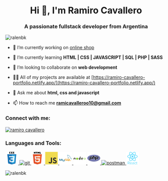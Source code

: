 <h1 align="center">Hi 👋, I'm Ramiro Cavallero</h1>
<h3 align="center">A passionate fullstack developer from Argentina</h3>

<p align="left"> <img src="https://komarev.com/ghpvc/?username=ralenbk&label=Profile%20views&color=0e75b6&style=flat" alt="ralenbk" /> </p>

- 🔭 I’m currently working on [online shop](https://tienda-online-lmd.netlify.app/)

- 🌱 I’m currently learning **HTML | CSS | JAVASCRIPT | SQL | PHP | SASS**

- 👯 I’m looking to collaborate on **web development**

- 👨‍💻 All of my projects are available at [https://ramiro-cavallero-portfolio.netlify.app/](https://ramiro-cavallero-portfolio.netlify.app/)

- 💬 Ask me about **html, css and javascript**

- 📫 How to reach me **ramicavalleroo10@gmail.com**

<h3 align="left">Connect with me:</h3>
<p align="left">
<a href="https://linkedin.com/in/ramiro cavallero" target="blank"><img align="center" src="https://raw.githubusercontent.com/rahuldkjain/github-profile-readme-generator/master/src/images/icons/Social/linked-in-alt.svg" alt="ramiro cavallero" height="30" width="40" /></a>
</p>

<h3 align="left">Languages and Tools:</h3>
<p align="left"> <a href="https://www.w3schools.com/css/" target="_blank" rel="noreferrer"> <img src="https://raw.githubusercontent.com/devicons/devicon/master/icons/css3/css3-original-wordmark.svg" alt="css3" width="40" height="40"/> </a> <a href="https://git-scm.com/" target="_blank" rel="noreferrer"> <img src="https://www.vectorlogo.zone/logos/git-scm/git-scm-icon.svg" alt="git" width="40" height="40"/> </a> <a href="https://www.w3.org/html/" target="_blank" rel="noreferrer"> <img src="https://raw.githubusercontent.com/devicons/devicon/master/icons/html5/html5-original-wordmark.svg" alt="html5" width="40" height="40"/> </a> <a href="https://developer.mozilla.org/en-US/docs/Web/JavaScript" target="_blank" rel="noreferrer"> <img src="https://raw.githubusercontent.com/devicons/devicon/master/icons/javascript/javascript-original.svg" alt="javascript" width="40" height="40"/> </a> <a href="https://www.mysql.com/" target="_blank" rel="noreferrer"> <img src="https://raw.githubusercontent.com/devicons/devicon/master/icons/mysql/mysql-original-wordmark.svg" alt="mysql" width="40" height="40"/> </a> <a href="https://nodejs.org" target="_blank" rel="noreferrer"> <img src="https://raw.githubusercontent.com/devicons/devicon/master/icons/nodejs/nodejs-original-wordmark.svg" alt="nodejs" width="40" height="40"/> </a> <a href="https://www.php.net" target="_blank" rel="noreferrer"> <img src="https://raw.githubusercontent.com/devicons/devicon/master/icons/php/php-original.svg" alt="php" width="40" height="40"/> </a> <a href="https://postman.com" target="_blank" rel="noreferrer"> <img src="https://www.vectorlogo.zone/logos/getpostman/getpostman-icon.svg" alt="postman" width="40" height="40"/> </a> <a href="https://reactjs.org/" target="_blank" rel="noreferrer"> <img src="https://raw.githubusercontent.com/devicons/devicon/master/icons/react/react-original-wordmark.svg" alt="react" width="40" height="40"/> </a> </p>

<p><img align="center" src="https://github-readme-stats.vercel.app/api/top-langs?username=ralenbk&show_icons=true&locale=en&layout=compact" alt="ralenbk" /></p>

